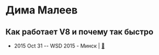 # Дима Малеев

## Как работает V8 и почему так быстро
- 2015 Oct 31 -- WSD 2015 - Минск  | [:notebook:](https://wsd.events/2015/10/31/pres/v8-so-fast.pdf)  
